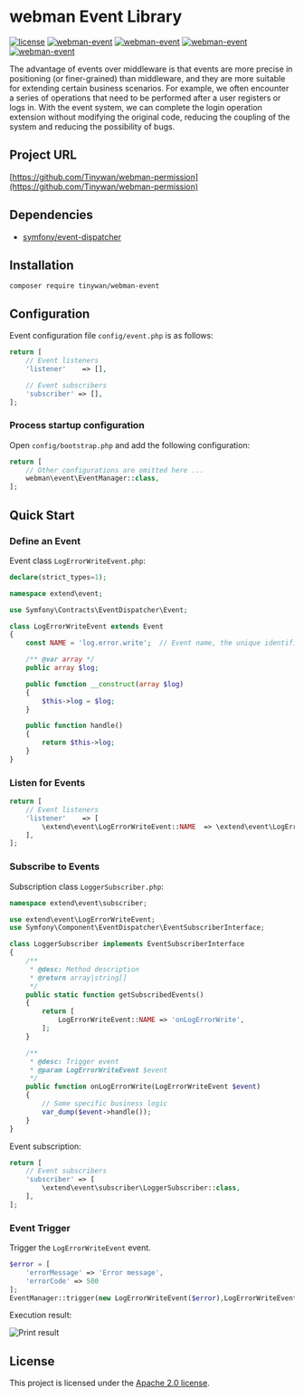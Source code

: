 # webman Event Library

[![license](https://img.shields.io/github/license/Tinywan/webman-event)]()
[![webman-event](https://img.shields.io/github/v/release/tinywan/webman-event?include_prereleases)]()
[![webman-event](https://img.shields.io/badge/build-passing-brightgreen.svg)]()
[![webman-event](https://img.shields.io/github/last-commit/tinywan/webman-event/main)]()
[![webman-event](https://img.shields.io/github/v/tag/tinywan/webman-event?color=ff69b4)]()

The advantage of events over middleware is that events are more precise in positioning (or finer-grained) than middleware, and they are more suitable for extending certain business scenarios. For example, we often encounter a series of operations that need to be performed after a user registers or logs in. With the event system, we can complete the login operation extension without modifying the original code, reducing the coupling of the system and reducing the possibility of bugs.

## Project URL

[https://github.com/Tinywan/webman-permission](https://github.com/Tinywan/webman-permission)

## Dependencies

- [symfony/event-dispatcher](https://github.com/symfony/event-dispatcher)

## Installation

```shell script
composer require tinywan/webman-event
```

## Configuration

Event configuration file `config/event.php` is as follows:

```php
return [
    // Event listeners
    'listener'    => [],

    // Event subscribers
    'subscriber' => [],
];
```

### Process startup configuration

Open `config/bootstrap.php` and add the following configuration:

```php
return [
    // Other configurations are omitted here ...
    webman\event\EventManager::class,
];
```

## Quick Start

### Define an Event

Event class `LogErrorWriteEvent.php`:

```php
declare(strict_types=1);

namespace extend\event;

use Symfony\Contracts\EventDispatcher\Event;

class LogErrorWriteEvent extends Event
{
    const NAME = 'log.error.write';  // Event name, the unique identifier of the event

    /** @var array */
    public array $log;

    public function __construct(array $log)
    {
        $this->log = $log;
    }

    public function handle()
    {
        return $this->log;
    }
}
```

### Listen for Events

```php
return [
    // Event listeners
    'listener'    => [
        \extend\event\LogErrorWriteEvent::NAME  => \extend\event\LogErrorWriteEvent::class,
    ],
];
```

### Subscribe to Events

Subscription class `LoggerSubscriber.php`:

```php
namespace extend\event\subscriber;

use extend\event\LogErrorWriteEvent;
use Symfony\Component\EventDispatcher\EventSubscriberInterface;

class LoggerSubscriber implements EventSubscriberInterface
{
    /**
     * @desc: Method description
     * @return array|string[]
     */
    public static function getSubscribedEvents()
    {
        return [
            LogErrorWriteEvent::NAME => 'onLogErrorWrite',
        ];
    }

    /**
     * @desc: Trigger event
     * @param LogErrorWriteEvent $event
     */
    public function onLogErrorWrite(LogErrorWriteEvent $event)
    {
        // Some specific business logic
        var_dump($event->handle());
    }
}
```

Event subscription:

```php
return [
    // Event subscribers
    'subscriber' => [
        \extend\event\subscriber\LoggerSubscriber::class,
    ],
];
```

### Event Trigger

Trigger the `LogErrorWriteEvent` event.

```php
$error = [
    'errorMessage' => 'Error message',
    'errorCode' => 500
];
EventManager::trigger(new LogErrorWriteEvent($error),LogErrorWriteEvent::NAME);
```

Execution result:

![Print result](./trigger.png)

## License

This project is licensed under the [Apache 2.0 license](LICENSE).
